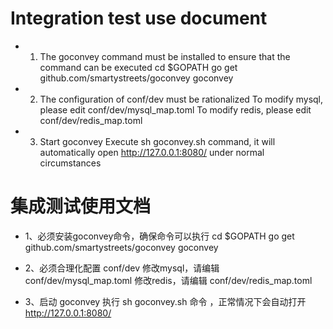 # Integration test use document

- 1. The goconvey command must be installed to ensure that the command can be executed
   cd $GOPATH
   go get github.com/smartystreets/goconvey
   goconvey

- 2. The configuration of conf/dev must be rationalized
   To modify mysql, please edit conf/dev/mysql_map.toml
   To modify redis, please edit conf/dev/redis_map.toml

- 3. Start goconvey
   Execute sh goconvey.sh command, it will automatically open http://127.0.0.1:8080/ under normal circumstances

# 集成测试使用文档

- 1、必须安装goconvey命令，确保命令可以执行
cd $GOPATH
go get github.com/smartystreets/goconvey
goconvey

- 2、必须合理化配置 conf/dev
修改mysql，请编辑 conf/dev/mysql_map.toml
修改redis，请编辑 conf/dev/redis_map.toml

- 3、启动 goconvey
执行 sh goconvey.sh 命令 ，正常情况下会自动打开 http://127.0.0.1:8080/